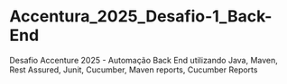# Accentura_2025_Desafio-1_Back-End
Desafio Accenture 2025 - Automação Back End utilizando Java, Maven, Rest Assured, Junit, Cucumber, Maven reports, Cucumber Reports
